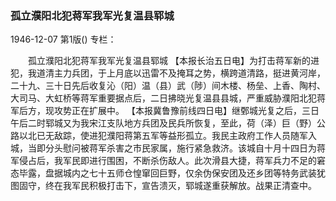 ### 孤立濮阳北犯蒋军我军光复温县郓城

1946-12-07
第1版()
专栏：

　　孤立濮阳北犯蒋军我军光复温县郓城
    【本报长治五日电】为打击蒋军新的进犯，我道清主力兵团，于上月底以迅雷不及掩耳之势，横跨道清路，挺进黄河岸，二十九、三十日先后收复沁（阳）温（县）武（陟）间木楼、杨垒、上香、陶村、大司马、大虹桥等蒋军重要据点后，二日拂晓光复温县县城，严重威胁濮阳北犯蒋军后方，现攻势正在扩展中。
    【本报冀鲁豫前线四日电】继鄄城光复之后，三日午后二时郓城又为我宋江支队地方兵团及民兵所恢复，至此，荷（泽）巨（野）公路以北已无敌踪，使进犯濮阳蒋第五军等益形孤立。我民主政府工作人员随军入城，当即分头慰问被蒋军杀害之市民家属，施行紧急救济。该城自十月十四日为蒋军侵占后，我军民即进行围困，不断杀伤敌人。此次滑县大捷，蒋军兵力不足的窘态毕露，盘据城内之七十五师仓惶窜回巨野，仅余伪保安团及还乡团等特务武装犹图固守，终在我军民积极打击下，宣告溃灭，郓城遂重获解放。战果正清查中。
